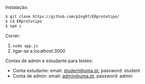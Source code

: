 Instalação:

```bash
$ git clone https://github.com/p1ng07/ERprototipo/
$ cd ERprototipo
$ npm i
```

Correr:

1. ``` node app.js ```
2. ligar-se a localhost:3000


Contas de admin e estudante para testes:
- Conta estudante: email: student@uma.pt, password: student
- Conta de admin: email: admin@uma.pt, password: admin
